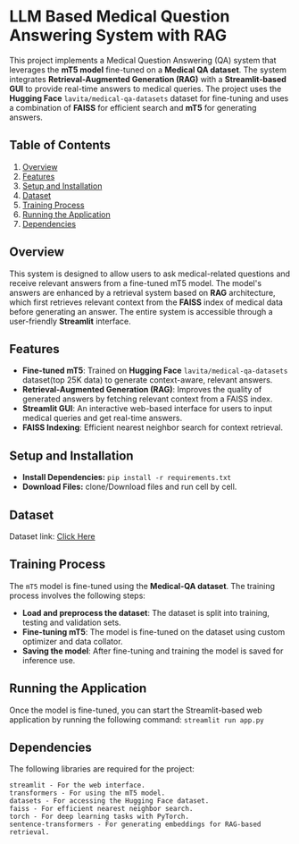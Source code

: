 # LLM Based Medical Question Answering System with RAG
This project implements a Medical Question Answering (QA) system that leverages the **mT5 model** fine-tuned on a **Medical QA dataset**. The system integrates **Retrieval-Augmented Generation (RAG)** with a **Streamlit-based GUI** to provide real-time answers to medical queries. The project uses the **Hugging Face** `lavita/medical-qa-datasets` dataset for fine-tuning and uses a combination of **FAISS** for efficient search and **mT5** for generating answers.

## Table of Contents

1. [Overview](#overview)
2. [Features](#features)
3. [Setup and Installation](#setup-and-installation)
4. [Dataset](#dataset)
5. [Training Process](#training-process)
6. [Running the Application](#running-the-application)
7. [Dependencies](#dependencies)

## Overview

This system is designed to allow users to ask medical-related questions and receive relevant answers from a fine-tuned mT5 model. The model's answers are enhanced by a retrieval system based on **RAG** architecture, which first retrieves relevant context from the **FAISS** index of medical data before generating an answer. The entire system is accessible through a user-friendly **Streamlit** interface.

## Features

- **Fine-tuned mT5**: Trained on **Hugging Face** `lavita/medical-qa-datasets` dataset(top 25K data) to generate context-aware, relevant answers.
- **Retrieval-Augmented Generation (RAG)**: Improves the quality of generated answers by fetching relevant context from a FAISS index.
- **Streamlit GUI**: An interactive web-based interface for users to input medical queries and get real-time answers.
- **FAISS Indexing**: Efficient nearest neighbor search for context retrieval.

## Setup and Installation

- **Install Dependencies:** `pip install -r requirements.txt`
- **Download Files:** clone/Download files and run cell by cell.

## Dataset

Dataset link: [Click Here](https://huggingface.co/datasets/lavita/medical-qa-datasets)


## Training Process

The `mT5` model is fine-tuned using the **Medical-QA dataset**. The training process involves the following steps:

- **Load and preprocess the dataset**: The dataset is split into training, testing and validation sets.
- **Fine-tuning mT5**: The model is fine-tuned on the dataset using custom optimizer and data collator.
- **Saving the model**: After fine-tuning and training the model is saved for inference use.

## Running the Application

Once the model is fine-tuned, you can start the Streamlit-based web application by running the following command: `streamlit run app.py`

## Dependencies

The following libraries are required for the project:
```
streamlit - For the web interface.
transformers - For using the mT5 model.
datasets - For accessing the Hugging Face dataset.
faiss - For efficient nearest neighbor search.
torch - For deep learning tasks with PyTorch.
sentence-transformers - For generating embeddings for RAG-based retrieval.
```
